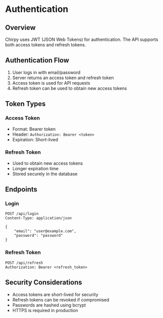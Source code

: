 # Authentication

## Overview

Chirpy uses JWT (JSON Web Tokens) for authentication. The API supports both access tokens and refresh tokens.

## Authentication Flow

1. User logs in with email/password
2. Server returns an access token and refresh token
3. Access token is used for API requests
4. Refresh token can be used to obtain new access tokens

## Token Types

### Access Token

- Format: Bearer token
- Header: `Authorization: Bearer <token>`
- Expiration: Short-lived

### Refresh Token

- Used to obtain new access tokens
- Longer expiration time
- Stored securely in the database

## Endpoints

### Login

```http
POST /api/login
Content-Type: application/json

{
    "email": "user@example.com",
    "password": "password"
}
```

### Refresh Token

```http
POST /api/refresh
Authorization: Bearer <refresh_token>
```

## Security Considerations

- Access tokens are short-lived for security
- Refresh tokens can be revoked if compromised
- Passwords are hashed using bcrypt
- HTTPS is required in production
